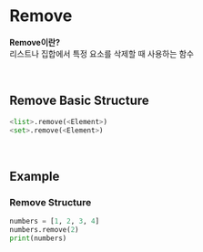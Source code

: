 # Remove
**Remove이란?** <br>
리스트나 집합에서 특정 요소를 삭제할 때 사용하는 함수

<br>

## Remove Basic Structure
```python
<list>.remove(<Element>)   
<set>.remove(<Element>)
```

<br>

## Example
### Remove Structure
```python
numbers = [1, 2, 3, 4]  
numbers.remove(2)  
print(numbers)
```